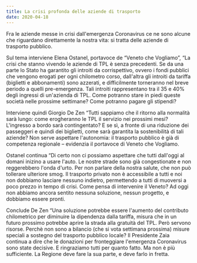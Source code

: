 ```yaml
---
title: La crisi profonda delle aziende di trasporto
date: 2020-04-18
---
```


Fra le aziende messe in crisi dall'emergenza Coronavirus ce ne sono alcune che riguardano direttamente la nostra vita: si tratta delle aziende di trasporto pubblico.

Sul tema interviene Elena Ostanel, portavoce de “Veneto che Vogliamo”, “La crisi che stanno vivendo le aziende di TPL è senza precedenti. Se da una parte lo Stato ha garantito gli introiti da corrispettivo, ovvero i fondi pubblici che vengono erogati per ogni chilometro corso, dall'altra gli introiti da tariffa (biglietti e abbonamenti) sono azzerati, e difficilmente torneranno nel breve periodo a quelli pre-emergenza. Tali introiti rappresentano tra il 35 e 40% degli ingressi di un'azienda di TPL. Come potranno stare in piedi queste società nelle prossime settimane? Come potranno pagare gli stipendi?

Interviene quindi Giorgio De Zen “Tutti sappiamo che il ritorno alla normalità sarà lungo: come erogheranno le TPL il servizio nei prossimi mesi? L'ingresso a bordo sarà contingentato? E se sì, a fronte di una riduzione dei passeggeri e quindi dei biglietti, come sarà garantita la sostenibilità di tali aziende? Non serve aspettare l'autonomia: il trasporto pubblico è già di competenza regionale – evidenzia il portavoce di Veneto che Vogliamo.

Ostanel continua “Di certo non ci possiamo aspettare che tutti dall'oggi al domani inizino a usare l'auto. Le nostre strade sono già congestionate e non reggerebbero l'onda d'urto. Per non parlare della nostra salute, che non può tollerare ulteriore smog. Il trasporto privato non è accessibile a tutti e noi non dobbiamo lasciare nessuno indietro, permettendo a tutti di muoversi a poco prezzo in tempo di crisi. Come pensa di intervenire il Veneto? Ad oggi non abbiamo ancora sentito nessuna soluzione, nessun progetto, e dobbiamo essere pronti.

Conclude De Zen “Una soluzione potrebbe essere l'aumento del contributo chilometrico per diminuire la dipendenza dalla tariffa, misura che in un futuro prossimo potrebbe aprire la strada alla gratuità del TPL. Però servono risorse. Perchè non sono a bilancio (che si vota settimana prossima) misure speciali a sostegno del trasporto pubblico locale? Il Presidente Zaia continua a dire che le donazioni per fronteggiare l'emergenza Coronavirus sono state decisive. E ringraziamo tutti per quanto fatto. Ma non è più sufficiente. La Regione deve fare la sua parte, e deve farlo in fretta.
